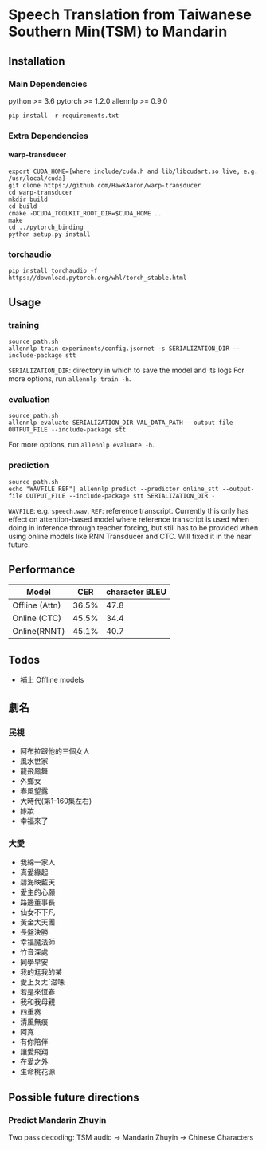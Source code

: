 # Speech Translation from Taiwanese Southern Min(TSM) to Mandarin

## Installation
### Main Dependencies
python >= 3.6
pytorch >= 1.2.0
allennlp >= 0.9.0
```=bash
pip install -r requirements.txt
```
### Extra Dependencies
#### warp-transducer
```=bash
export CUDA_HOME=[where include/cuda.h and lib/libcudart.so live, e.g. /usr/local/cuda]
git clone https://github.com/HawkAaron/warp-transducer
cd warp-transducer
mkdir build
cd build
cmake -DCUDA_TOOLKIT_ROOT_DIR=$CUDA_HOME ..
make
cd ../pytorch_binding
python setup.py install
```
### torchaudio
```=bash
pip install torchaudio -f https://download.pytorch.org/whl/torch_stable.html
```

## Usage

### training

```=bash
source path.sh
allennlp train experiments/config.jsonnet -s SERIALIZATION_DIR --include-package stt
```
`SERIALIZATION_DIR`: directory in which to save the model and its logs
For more options, run `allennlp train -h`.
### evaluation
```=bash
source path.sh
allennlp evaluate SERIALIZATION_DIR VAL_DATA_PATH --output-file OUTPUT_FILE --include-package stt
```
For more options, run `allennlp evaluate -h`.

### prediction
```=bash
source path.sh
echo "WAVFILE REF"| allennlp predict --predictor online_stt --output-file OUTPUT_FILE --include-package stt SERIALIZATION_DIR -
```
`WAVFILE`: e.g. `speech.wav`.
`REF`: reference transcript. Currently this only has effect on attention-based model where reference transcript is used when doing in inference through teacher forcing, but still has to be provided when using online models like RNN Transducer and CTC. Will fixed it in the near future.
## Performance
| Model | CER | character BLEU |
| ----- | --- | ----- |
| Offline (Attn) | 36.5% | 47.8|
| Online (CTC) | 45.5% | 34.4 |
| Online(RNNT) | 45.1% | 40.7 |

## Todos
- 補上 Offline models

## 劇名

### 民視 
- 阿布拉跟他的三個女人
- 風水世家
- 龍飛鳳舞
- 外鄉女
- 春風望露
- 大時代(第1-160集左右)
- 嫁妝
- 幸福來了

### 大愛
- 我綿一家人
- 真愛緣起
- 碧海映藍天
- 愛主的心願
- 路邊董事長
- 仙女不下凡
- 黃金大天團
- 長盤決勝
- 幸福魔法師
- 竹音深處
- 同學早安
- 我的尪我的某
- 愛上ㄆㄤˋ滋味
- 若是來恆春
- 我和我母親
- 四重奏
- 清風無痕
- 阿寬
- 有你陪伴
- 讓愛飛翔
- 在愛之外
- 生命桃花源


## Possible future directions
### Predict Mandarin Zhuyin
Two pass decoding:
TSM audio -> Mandarin Zhuyin -> Chinese Characters
